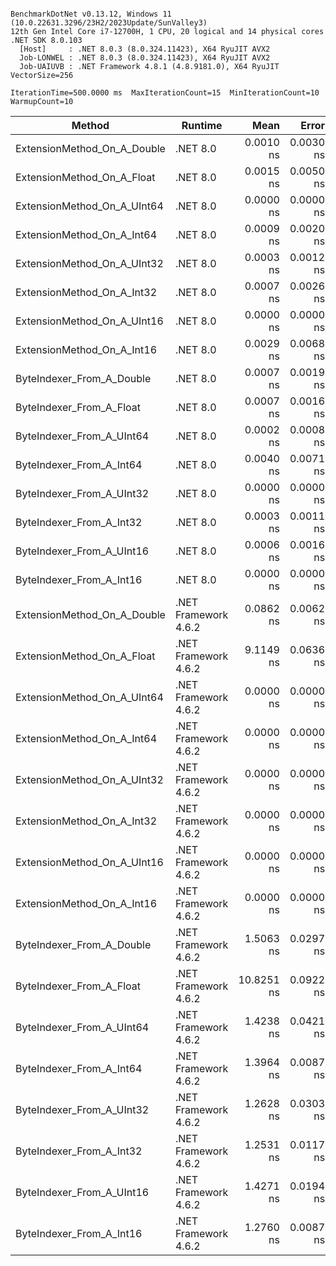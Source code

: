 ```

BenchmarkDotNet v0.13.12, Windows 11 (10.0.22631.3296/23H2/2023Update/SunValley3)
12th Gen Intel Core i7-12700H, 1 CPU, 20 logical and 14 physical cores
.NET SDK 8.0.103
  [Host]     : .NET 8.0.3 (8.0.324.11423), X64 RyuJIT AVX2
  Job-LONWEL : .NET 8.0.3 (8.0.324.11423), X64 RyuJIT AVX2
  Job-UAIUVB : .NET Framework 4.8.1 (4.8.9181.0), X64 RyuJIT VectorSize=256

IterationTime=500.0000 ms  MaxIterationCount=15  MinIterationCount=10  
WarmupCount=10  

```
| Method                      | Runtime              | Mean       | Error     | StdDev    | Median     | Ratio | RatioSD |
|---------------------------- |--------------------- |-----------:|----------:|----------:|-----------:|------:|--------:|
| ExtensionMethod_On_A_Double | .NET 8.0             |  0.0010 ns | 0.0030 ns | 0.0020 ns |  0.0000 ns |     ? |       ? |
| ExtensionMethod_On_A_Float  | .NET 8.0             |  0.0015 ns | 0.0050 ns | 0.0033 ns |  0.0000 ns |     ? |       ? |
| ExtensionMethod_On_A_UInt64 | .NET 8.0             |  0.0000 ns | 0.0000 ns | 0.0000 ns |  0.0000 ns |     ? |       ? |
| ExtensionMethod_On_A_Int64  | .NET 8.0             |  0.0009 ns | 0.0020 ns | 0.0013 ns |  0.0001 ns |     ? |       ? |
| ExtensionMethod_On_A_UInt32 | .NET 8.0             |  0.0003 ns | 0.0012 ns | 0.0008 ns |  0.0000 ns |     ? |       ? |
| ExtensionMethod_On_A_Int32  | .NET 8.0             |  0.0007 ns | 0.0026 ns | 0.0017 ns |  0.0000 ns |     ? |       ? |
| ExtensionMethod_On_A_UInt16 | .NET 8.0             |  0.0000 ns | 0.0000 ns | 0.0000 ns |  0.0000 ns |     ? |       ? |
| ExtensionMethod_On_A_Int16  | .NET 8.0             |  0.0029 ns | 0.0068 ns | 0.0045 ns |  0.0000 ns |     ? |       ? |
| ByteIndexer_From_A_Double   | .NET 8.0             |  0.0007 ns | 0.0019 ns | 0.0013 ns |  0.0000 ns |     ? |       ? |
| ByteIndexer_From_A_Float    | .NET 8.0             |  0.0007 ns | 0.0016 ns | 0.0008 ns |  0.0003 ns |     ? |       ? |
| ByteIndexer_From_A_UInt64   | .NET 8.0             |  0.0002 ns | 0.0008 ns | 0.0005 ns |  0.0000 ns |     ? |       ? |
| ByteIndexer_From_A_Int64    | .NET 8.0             |  0.0040 ns | 0.0071 ns | 0.0047 ns |  0.0032 ns |     ? |       ? |
| ByteIndexer_From_A_UInt32   | .NET 8.0             |  0.0000 ns | 0.0000 ns | 0.0000 ns |  0.0000 ns |     ? |       ? |
| ByteIndexer_From_A_Int32    | .NET 8.0             |  0.0003 ns | 0.0011 ns | 0.0007 ns |  0.0000 ns |     ? |       ? |
| ByteIndexer_From_A_UInt16   | .NET 8.0             |  0.0006 ns | 0.0016 ns | 0.0010 ns |  0.0000 ns |     ? |       ? |
| ByteIndexer_From_A_Int16    | .NET 8.0             |  0.0000 ns | 0.0000 ns | 0.0000 ns |  0.0000 ns |     ? |       ? |
| ExtensionMethod_On_A_Double | .NET Framework 4.6.2 |  0.0862 ns | 0.0062 ns | 0.0041 ns |  0.0873 ns |     ? |       ? |
| ExtensionMethod_On_A_Float  | .NET Framework 4.6.2 |  9.1149 ns | 0.0636 ns | 0.0379 ns |  9.1155 ns |     ? |       ? |
| ExtensionMethod_On_A_UInt64 | .NET Framework 4.6.2 |  0.0000 ns | 0.0000 ns | 0.0000 ns |  0.0000 ns |     ? |       ? |
| ExtensionMethod_On_A_Int64  | .NET Framework 4.6.2 |  0.0000 ns | 0.0000 ns | 0.0000 ns |  0.0000 ns |     ? |       ? |
| ExtensionMethod_On_A_UInt32 | .NET Framework 4.6.2 |  0.0000 ns | 0.0000 ns | 0.0000 ns |  0.0000 ns |     ? |       ? |
| ExtensionMethod_On_A_Int32  | .NET Framework 4.6.2 |  0.0000 ns | 0.0000 ns | 0.0000 ns |  0.0000 ns |     ? |       ? |
| ExtensionMethod_On_A_UInt16 | .NET Framework 4.6.2 |  0.0000 ns | 0.0000 ns | 0.0000 ns |  0.0000 ns |     ? |       ? |
| ExtensionMethod_On_A_Int16  | .NET Framework 4.6.2 |  0.0000 ns | 0.0000 ns | 0.0000 ns |  0.0000 ns |     ? |       ? |
| ByteIndexer_From_A_Double   | .NET Framework 4.6.2 |  1.5063 ns | 0.0297 ns | 0.0177 ns |  1.5033 ns |     ? |       ? |
| ByteIndexer_From_A_Float    | .NET Framework 4.6.2 | 10.8251 ns | 0.0922 ns | 0.0549 ns | 10.8210 ns |     ? |       ? |
| ByteIndexer_From_A_UInt64   | .NET Framework 4.6.2 |  1.4238 ns | 0.0421 ns | 0.0278 ns |  1.4161 ns |     ? |       ? |
| ByteIndexer_From_A_Int64    | .NET Framework 4.6.2 |  1.3964 ns | 0.0087 ns | 0.0058 ns |  1.3956 ns |     ? |       ? |
| ByteIndexer_From_A_UInt32   | .NET Framework 4.6.2 |  1.2628 ns | 0.0303 ns | 0.0180 ns |  1.2587 ns |     ? |       ? |
| ByteIndexer_From_A_Int32    | .NET Framework 4.6.2 |  1.2531 ns | 0.0117 ns | 0.0070 ns |  1.2525 ns |     ? |       ? |
| ByteIndexer_From_A_UInt16   | .NET Framework 4.6.2 |  1.4271 ns | 0.0194 ns | 0.0128 ns |  1.4295 ns |     ? |       ? |
| ByteIndexer_From_A_Int16    | .NET Framework 4.6.2 |  1.2760 ns | 0.0087 ns | 0.0046 ns |  1.2775 ns |     ? |       ? |
